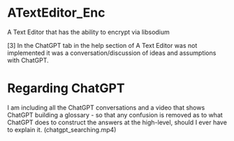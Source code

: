 # ATextEditor_Enc
A Text Editor that has the ability to encrypt via libsodium

[3] In the ChatGPT tab in the help section of A Text Editor was not implemented it was a conversation/discussion of ideas and assumptions with ChatGPT.

# Regarding ChatGPT
I am including all the ChatGPT conversations and a video that shows ChatGPT building a glossary - so that any confusion is removed as to what ChatGPT does to construct the answers at the high-level, should I ever have to explain it. (chatgpt_searching.mp4)

